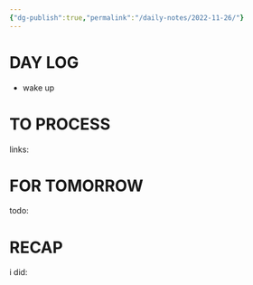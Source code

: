 ```yaml
---
{"dg-publish":true,"permalink":"/daily-notes/2022-11-26/"}
---
```



# DAY LOG
- wake up
# TO PROCESS

links:

# FOR TOMORROW

todo:

# RECAP

i did:
